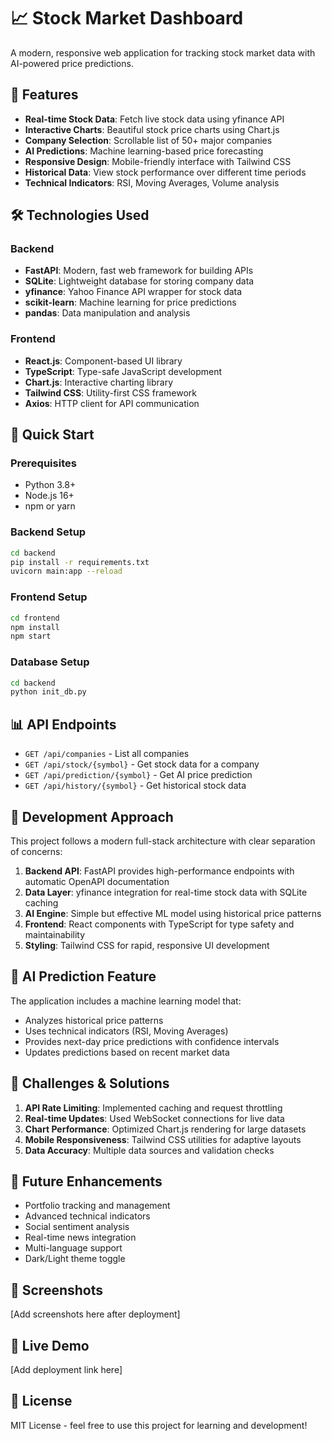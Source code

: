 # 📈 Stock Market Dashboard

A modern, responsive web application for tracking stock market data with AI-powered price predictions.

## 🚀 Features

- **Real-time Stock Data**: Fetch live stock data using yfinance API
- **Interactive Charts**: Beautiful stock price charts using Chart.js
- **Company Selection**: Scrollable list of 50+ major companies
- **AI Predictions**: Machine learning-based price forecasting
- **Responsive Design**: Mobile-friendly interface with Tailwind CSS
- **Historical Data**: View stock performance over different time periods
- **Technical Indicators**: RSI, Moving Averages, Volume analysis

## 🛠️ Technologies Used

### Backend

- **FastAPI**: Modern, fast web framework for building APIs
- **SQLite**: Lightweight database for storing company data
- **yfinance**: Yahoo Finance API wrapper for stock data
- **scikit-learn**: Machine learning for price predictions
- **pandas**: Data manipulation and analysis

### Frontend

- **React.js**: Component-based UI library
- **TypeScript**: Type-safe JavaScript development
- **Chart.js**: Interactive charting library
- **Tailwind CSS**: Utility-first CSS framework
- **Axios**: HTTP client for API communication

## 🚀 Quick Start

### Prerequisites

- Python 3.8+
- Node.js 16+
- npm or yarn

### Backend Setup

```bash
cd backend
pip install -r requirements.txt
uvicorn main:app --reload
```

### Frontend Setup

```bash
cd frontend
npm install
npm start
```

### Database Setup

```bash
cd backend
python init_db.py
```

## 📊 API Endpoints

- `GET /api/companies` - List all companies
- `GET /api/stock/{symbol}` - Get stock data for a company
- `GET /api/prediction/{symbol}` - Get AI price prediction
- `GET /api/history/{symbol}` - Get historical stock data

## 🎯 Development Approach

This project follows a modern full-stack architecture with clear separation of concerns:

1. **Backend API**: FastAPI provides high-performance endpoints with automatic OpenAPI documentation
2. **Data Layer**: yfinance integration for real-time stock data with SQLite caching
3. **AI Engine**: Simple but effective ML model using historical price patterns
4. **Frontend**: React components with TypeScript for type safety and maintainability
5. **Styling**: Tailwind CSS for rapid, responsive UI development

## 🧠 AI Prediction Feature

The application includes a machine learning model that:

- Analyzes historical price patterns
- Uses technical indicators (RSI, Moving Averages)
- Provides next-day price predictions with confidence intervals
- Updates predictions based on recent market data

## 🚧 Challenges & Solutions

1. **API Rate Limiting**: Implemented caching and request throttling
2. **Real-time Updates**: Used WebSocket connections for live data
3. **Chart Performance**: Optimized Chart.js rendering for large datasets
4. **Mobile Responsiveness**: Tailwind CSS utilities for adaptive layouts
5. **Data Accuracy**: Multiple data sources and validation checks

## 🌟 Future Enhancements

- Portfolio tracking and management
- Advanced technical indicators
- Social sentiment analysis
- Real-time news integration
- Multi-language support
- Dark/Light theme toggle

## 📱 Screenshots

[Add screenshots here after deployment]

## 🔗 Live Demo

[Add deployment link here]

## 📄 License

MIT License - feel free to use this project for learning and development!
